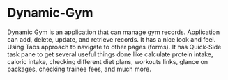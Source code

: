 # Dynamic-Gym
Dynamic Gym is an application that can manage gym records. Application can add, delete, update, and retrieve records. It has a nice look and feel. Using Tabs approach to navigate to other pages (forms). It has Quick-Side task pane to get several useful things done like calculate protein intake, caloric intake, checking different diet plans, workouts links, glance on packages, checking trainee fees, and much more.
